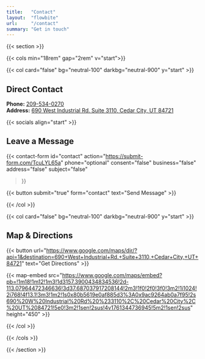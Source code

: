 ```yaml
---
title:   "Contact"
layout:  "flowbite"
url:     "/contact"
summary: "Get in touch"
---
```


{{< section >}}

{{< cols min="18rem" gap="2rem" v="start">}}

{{< col card="false" bg="neutral-100" darkbg="neutral-900" y="start" >}}

## Direct Contact

**Phone:** [209-534-0270](tel:+12095340270)  
**Address:** [690 West Industrial Rd. Suite 3110, Cedar City, UT 84721](https://www.google.com/maps?q=690+West+Industrial+Rd.+Suite+3110,+Cedar+City,+UT+84721)

{{< socials align="start" >}}

## Leave a Message

{{< contact-form
        id="contact"
    action="https://submit-form.com/TcuLYL65a"
        phone="optional"
    consent="false"
        business="false"
        address="false"
    subject="false"
>}}

{{< button submit="true" form="contact" text="Send Message" >}}

{{< /col >}}

{{< col card="false" bg="neutral-100" darkbg="neutral-900" y="start" >}}

## Map & Directions

{{< button url="https://www.google.com/maps/dir/?api=1&destination=690+West+Industrial+Rd.+Suite+3110,+Cedar+City,+UT+84721" text="Get Directions" >}}

{{< map-embed src="https://www.google.com/maps/embed?pb=!1m18!1m12!1m3!1d3157.3900434834536!2d-113.07964472346636!3d37.687037917208144!2m3!1f0!2f0!3f0!3m2!1i1024!2i768!4f13.1!3m3!1m2!1s0x80b5619e0af885d3%3A0x9ac9264ab0a7f95!2s690%20W%20Industrial%20Rd%20%233110%2C%20Cedar%20City%2C%20UT%2084721!5e0!3m2!1sen!2sus!4v1761344736945!5m2!1sen!2sus" height="450" >}}

{{< /col >}}

{{< /cols >}}

{{< /section >}}
